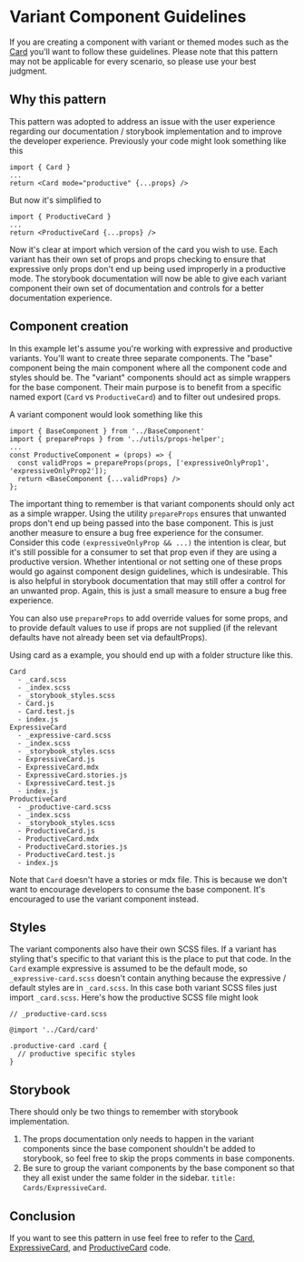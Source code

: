 # Variant Component Guidelines

If you are creating a component with variant or themed modes such as the
[Card](https://pages.github.ibm.com/cdai-design/pal/components/card/overview)
you'll want to follow these guidelines. Please note that this pattern may not be
applicable for every scenario, so please use your best judgment.

## Why this pattern

This pattern was adopted to address an issue with the user experience regarding
our documentation / storybook implementation and to improve the developer
experience. Previously your code might look something like this

```
import { Card }
...
return <Card mode="productive" {...props} />
```

But now it's simplified to

```
import { ProductiveCard }
...
return <ProductiveCard {...props} />
```

Now it's clear at import which version of the card you wish to use. Each variant
has their own set of props and props checking to ensure that expressive only
props don't end up being used improperly in a productive mode. The storybook
documentation will now be able to give each variant component their own set of
documentation and controls for a better documentation experience.

## Component creation

In this example let's assume you're working with expressive and productive
variants. You'll want to create three separate components. The "base" component
being the main component where all the component code and styles should be. The
"variant" components should act as simple wrappers for the base component. Their
main purpose is to benefit from a specific named export (`Card` vs
`ProductiveCard`) and to filter out undesired props.

A variant component would look something like this

```
import { BaseComponent } from '../BaseComponent'
import { prepareProps } from '../utils/props-helper';
...
const ProductiveComponent = (props) => {
  const validProps = prepareProps(props, ['expressiveOnlyProp1', 'expressiveOnlyProp2']);
  return <BaseComponent {...validProps} />
};
```

The important thing to remember is that variant components should only act as a
simple wrapper. Using the utility `prepareProps` ensures that unwanted props
don't end up being passed into the base component. This is just another measure
to ensure a bug free experience for the consumer. Consider this code
`(expressiveOnlyProp && ...)` the intention is clear, but it's still possible
for a consumer to set that prop even if they are using a productive version.
Whether intentional or not setting one of these props would go against component
design guidelines, which is undesirable. This is also helpful in storybook
documentation that may still offer a control for an unwanted prop. Again, this
is just a small measure to ensure a bug free experience.

You can also use `prepareProps` to add override values for some props, and to
provide default values to use if props are not supplied (if the relevant
defaults have not already been set via defaultProps).

Using card as a example, you should end up with a folder structure like this.

```
Card
  - _card.scss
  - _index.scss
  - _storybook_styles.scss
  - Card.js
  - Card.test.js
  - index.js
ExpressiveCard
  - _expressive-card.scss
  - _index.scss
  - _storybook_styles.scss
  - ExpressiveCard.js
  - ExpressiveCard.mdx
  - ExpressiveCard.stories.js
  - ExpressiveCard.test.js
  - index.js
ProductiveCard
  - _productive-card.scss
  - _index.scss
  - _storybook_styles.scss
  - ProductiveCard.js
  - ProductiveCard.mdx
  - ProductiveCard.stories.js
  - ProductiveCard.test.js
  - index.js
```

Note that `Card` doesn't have a stories or mdx file. This is because we don't
want to encourage developers to consume the base component. It's encouraged to
use the variant component instead.

## Styles

The variant components also have their own SCSS files. If a variant has styling
that's specific to that variant this is the place to put that code. In the
`Card` example expressive is assumed to be the default mode, so
`_expressive-card.scss` doesn't contain anything because the expressive /
default styles are in `_card.scss`. In this case both variant SCSS files just
import `_card.scss`. Here's how the productive SCSS file might look

```
// _productive-card.scss

@import '../Card/card'

.productive-card .card {
  // productive specific styles
}
```

## Storybook

There should only be two things to remember with storybook implementation.

1. The props documentation only needs to happen in the variant components since
   the base component shouldn't be added to storybook, so feel free to skip the
   props comments in base components.
2. Be sure to group the variant components by the base component so that they
   all exist under the same folder in the sidebar.
   `title: Cards/ExpressiveCard`.

## Conclusion

If you want to see this pattern in use feel free to refer to the
[Card](https://github.com/carbon-design-system/ibm-cloud-cognitive/tree/master/packages/cloud-cognitive/src/components/Card),
[ExpressiveCard](https://github.com/carbon-design-system/ibm-cloud-cognitive/tree/master/packages/cloud-cognitive/src/components/ExpressiveCard),
and
[ProductiveCard](https://github.com/carbon-design-system/ibm-cloud-cognitive/tree/master/packages/cloud-cognitive/src/components/ProductiveCard)
code.
